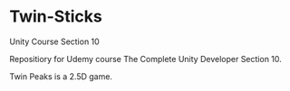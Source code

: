 # Twin-Sticks
Unity Course Section 10

Repositiory for Udemy course The Complete Unity Developer Section 10.

Twin Peaks is a 2.5D game.
